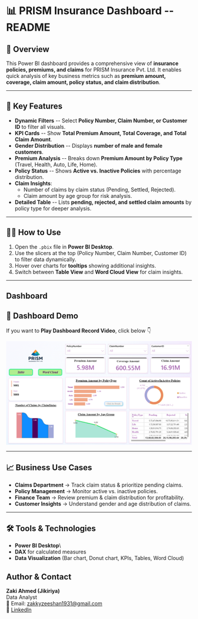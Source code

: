 # 📊 PRISM Insurance Dashboard -- README

## 📌 Overview

This Power BI dashboard provides a comprehensive view of **insurance
policies, premiums, and claims** for PRISM Insurance Pvt. Ltd. It
enables quick analysis of key business metrics such as **premium amount,
coverage, claim amount, policy status, and claim distribution**.

---
## 🎯 Key Features

-   **Dynamic Filters** -- Select **Policy Number, Claim Number, or
    Customer ID** to filter all visuals.
-   **KPI Cards** -- Show **Total Premium Amount, Total Coverage, and
    Total Claim Amount**.
-   **Gender Distribution** -- Displays **number of male and female
    customers**.
-   **Premium Analysis** -- Breaks down **Premium Amount by Policy
    Type** (Travel, Health, Auto, Life, Home).
-   **Policy Status** -- Shows **Active vs. Inactive Policies** with
    percentage distribution.
-   **Claim Insights**:
    -   Number of claims by claim status (Pending, Settled, Rejected).
    -   Claim amount by age group for risk analysis.
-   **Detailed Table** -- Lists **pending, rejected, and settled claim
    amounts** by policy type for deeper analysis.

---
## 🧑‍💻 How to Use

1.  Open the `.pbix` file in **Power BI Desktop**.
2.  Use the slicers at the top (Policy Number, Claim Number, Customer
    ID) to filter data dynamically.
3.  Hover over charts for **tooltips** showing additional insights.
4.  Switch between **Table View** and **Word Cloud View** for claim
    insights.

---
## Dashboard
## 🎥 Dashboard Demo

If you want to **Play Dashboard Record Video**, click below 👇

[![Insurance Dashboard Demo](dashboard_images/Overview.png)](dashboard_images/Dashboard-Recording.mp4)


---
## 📈 Business Use Cases

-   **Claims Department** → Track claim status & prioritize pending
    claims.
-   **Policy Management** → Monitor active vs. inactive policies.
-   **Finance Team** → Review premium & claim distribution for
    profitability.
-   **Customer Insights** → Understand gender and age distribution of
    claims.

---
## 🛠️ Tools & Technologies

-   **Power BI Desktop**\
-   **DAX** for calculated measures
-   **Data Visualization** (Bar chart, Donut chart, KPIs, Tables, Word Cloud)

## Author & Contact

**Zaki Ahmed (Jikiriya)**  
Data Analyst  
📧 Email: zakkyzeeshan1931@gmail.com  
🔗 [LinkedIn](https://www.linkedin.com/in/zaki-ahmed85/) 

